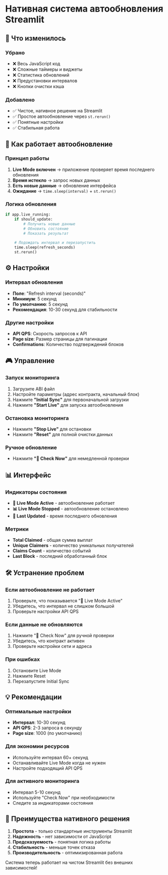 # Нативная система автообновления Streamlit

## 🎯 Что изменилось

### Убрано
- ❌ Весь JavaScript код
- ❌ Сложные таймеры и виджеты
- ❌ Статистика обновлений
- ❌ Предустановки интервалов
- ❌ Кнопки очистки кэша

### Добавлено
- ✅ Чистое, нативное решение на Streamlit
- ✅ Простое автообновление через `st.rerun()`
- ✅ Понятные настройки
- ✅ Стабильная работа

## 🔄 Как работает автообновление

### Принцип работы
1. **Live Mode включен** → приложение проверяет время последнего обновления
2. **Время истекло** → запрос новых данных
3. **Есть новые данные** → обновление интерфейса
4. **Ожидание** → `time.sleep(interval)` + `st.rerun()`

### Логика обновления
```python
if app.live_running:
    if should_update:
        # Получить новые данные
        # Обновить состояние
        # Показать результат
    
    # Подождать интервал и перезапустить
    time.sleep(refresh_seconds)
    st.rerun()
```

## ⚙️ Настройки

### Интервал обновления
- **Поле**: "Refresh interval (seconds)"
- **Минимум**: 5 секунд
- **По умолчанию**: 5 секунд
- **Рекомендация**: 10-30 секунд для стабильности

### Другие настройки
- **API QPS**: Скорость запросов к API
- **Page size**: Размер страницы для пагинации
- **Confirmations**: Количество подтверждений блоков

## 🎮 Управление

### Запуск мониторинга
1. Загрузите ABI файл
2. Настройте параметры (адрес контракта, начальный блок)
3. Нажмите **"Initial Sync"** для первоначальной загрузки
4. Нажмите **"Start Live"** для запуска автообновления

### Остановка мониторинга
- Нажмите **"Stop Live"** для остановки
- Нажмите **"Reset"** для полной очистки данных

### Ручное обновление
- Нажмите **"🔄 Check Now"** для немедленной проверки

## 📊 Интерфейс

### Индикаторы состояния
- **🔴 Live Mode Active** - автообновление работает
- **📊 Live Mode Stopped** - автообновление остановлено
- **🔄 Last Updated** - время последнего обновления

### Метрики
- **Total Claimed** - общая сумма выплат
- **Unique Claimers** - количество уникальных получателей
- **Claims Count** - количество событий
- **Last Block** - последний обработанный блок

## 🛠️ Устранение проблем

### Если автообновление не работает
1. Проверьте, что показывается "🔴 Live Mode Active"
2. Убедитесь, что интервал не слишком большой
3. Проверьте настройки API QPS

### Если данные не обновляются
1. Нажмите "🔄 Check Now" для ручной проверки
2. Убедитесь, что контракт активен
3. Проверьте настройки сети и адреса

### При ошибках
1. Остановите Live Mode
2. Нажмите Reset
3. Перезапустите Initial Sync

## 💡 Рекомендации

### Оптимальные настройки
- **Интервал**: 10-30 секунд
- **API QPS**: 2-3 запроса в секунду
- **Page size**: 1000 (по умолчанию)

### Для экономии ресурсов
- Используйте интервал 60+ секунд
- Останавливайте Live Mode когда не нужен
- Настройте подходящий API QPS

### Для активного мониторинга
- Интервал 5-10 секунд
- Используйте "Check Now" при необходимости
- Следите за индикаторами состояния

## 🎉 Преимущества нативного решения

1. **Простота** - только стандартные инструменты Streamlit
2. **Надежность** - нет зависимости от JavaScript
3. **Предсказуемость** - понятная логика работы
4. **Стабильность** - меньше точек отказа
5. **Производительность** - оптимизированная работа

Система теперь работает на чистом Streamlit без внешних зависимостей!
